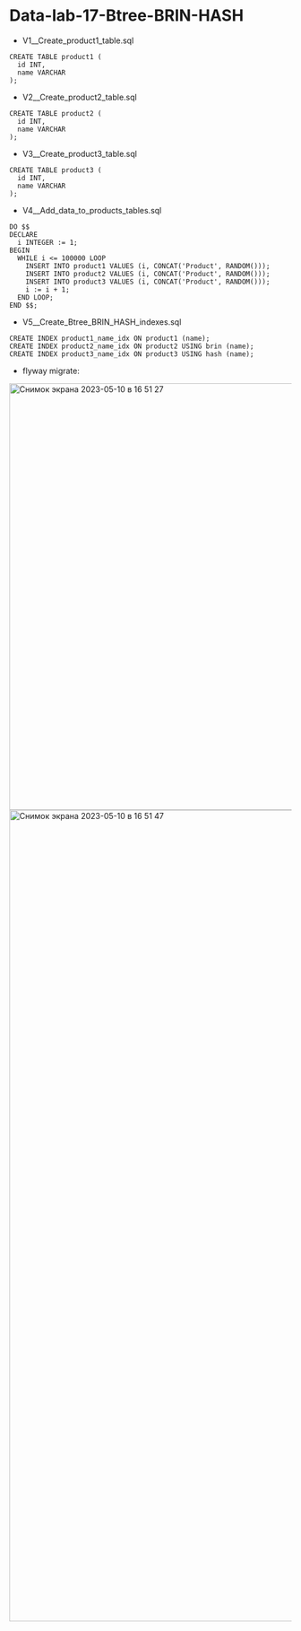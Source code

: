 # Data-lab-17-Btree-BRIN-HASH

* V1__Create_product1_table.sql
```
CREATE TABLE product1 (
  id INT,
  name VARCHAR
);

```
* V2__Create_product2_table.sql
```
CREATE TABLE product2 (
  id INT,
  name VARCHAR
);

```

* V3__Create_product3_table.sql

```
CREATE TABLE product3 (
  id INT,
  name VARCHAR
);

```

* V4__Add_data_to_products_tables.sql

```
DO $$
DECLARE
  i INTEGER := 1;
BEGIN
  WHILE i <= 100000 LOOP
    INSERT INTO product1 VALUES (i, CONCAT('Product', RANDOM()));
    INSERT INTO product2 VALUES (i, CONCAT('Product', RANDOM()));
    INSERT INTO product3 VALUES (i, CONCAT('Product', RANDOM()));
    i := i + 1;
  END LOOP;
END $$;

```

* V5__Create_Btree_BRIN_HASH_indexes.sql

```
CREATE INDEX product1_name_idx ON product1 (name);
CREATE INDEX product2_name_idx ON product2 USING brin (name);
CREATE INDEX product3_name_idx ON product3 USING hash (name);

```

* flyway migrate:
<img width="761" alt="Снимок экрана 2023-05-10 в 16 51 27" src="https://github.com/Amir-Gaifullin/Data-lab-17-Btree-BRIN-HASH/assets/47780452/62fd3728-da9e-4424-aef7-0ed76b0644a7">
<img width="1447" alt="Снимок экрана 2023-05-10 в 16 51 47" src="https://github.com/Amir-Gaifullin/Data-lab-17-Btree-BRIN-HASH/assets/47780452/760def87-3d39-4927-bd63-3e2a4d72f563">
